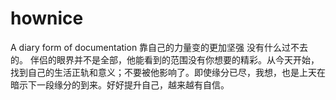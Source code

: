 # hownice
A diary form of documentation
靠自己的力量变的更加坚强 没有什么过不去的。 伴侣的眼界并不是全部，他能看到的范围没有你想要的精彩。从今天开始，找到自己的生活正轨和意义；不要被他影响了。即使缘分已尽，我想，也是上天在暗示下一段缘分的到来。好好提升自己，越来越有自信。
